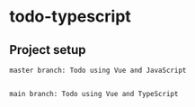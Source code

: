# todo-typescript

## Project setup

```
master branch: Todo using Vue and JavaScript


main branch: Todo using Vue and TypeScript
```
